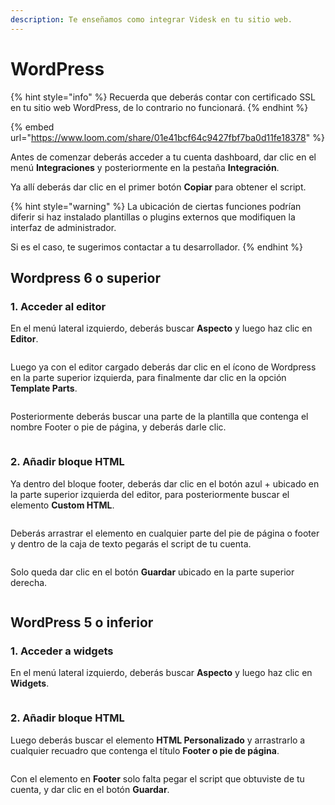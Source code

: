 ```yaml
---
description: Te enseñamos como integrar Videsk en tu sitio web.
---
```


# WordPress

{% hint style="info" %}
Recuerda que deberás contar con certificado SSL en tu sitio web WordPress, de lo contrario no funcionará.
{% endhint %}

{% embed url="https://www.loom.com/share/01e41bcf64c9427fbf7ba0d11fe18378" %}

Antes de comenzar deberás acceder a tu cuenta dashboard, dar clic en el menú **Integraciones** y posteriormente en la pestaña **Integración**.

Ya allí deberás dar clic en el primer botón **Copiar** para obtener el script.

{% hint style="warning" %}
La ubicación de ciertas funciones podrían diferir si haz instalado plantillas o plugins externos que modifiquen la interfaz de administrador.

Si es el caso, te sugerimos contactar a tu desarrollador.
{% endhint %}

## Wordpress 6 o superior

### 1. Acceder al editor

En el menú lateral izquierdo, deberás buscar **Aspecto** y luego haz clic en **Editor**.

<figure><img src="../../.gitbook/assets/image (4).png" alt=""><figcaption></figcaption></figure>

Luego ya con el editor cargado deberás dar clic en el ícono de Wordpress en la parte superior izquierda, para finalmente dar clic en la opción **Template Parts**.

<figure><img src="../../.gitbook/assets/image (69).png" alt=""><figcaption></figcaption></figure>

Posteriormente deberás buscar una parte de la plantilla que contenga el nombre Footer o pie de página, y deberás darle clic.

<figure><img src="../../.gitbook/assets/image (57).png" alt=""><figcaption></figcaption></figure>



### 2. Añadir bloque HTML

Ya dentro del bloque footer, deberás dar clic en el botón azul + ubicado en la parte superior izquierda del editor, para posteriormente buscar el elemento **Custom HTML**.

<figure><img src="../../.gitbook/assets/image (29).png" alt=""><figcaption></figcaption></figure>

Deberás arrastrar el elemento en cualquier parte del pie de página o footer y dentro de la caja de texto pegarás el script de tu cuenta.

<figure><img src="../../.gitbook/assets/image (16).png" alt=""><figcaption></figcaption></figure>

Solo queda dar clic en el botón **Guardar** ubicado en la parte superior derecha.

<figure><img src="../../.gitbook/assets/image (13).png" alt=""><figcaption></figcaption></figure>

## WordPress 5 o inferior

### 1. Acceder a widgets

En el menú lateral izquierdo, deberás buscar **Aspecto** y luego haz clic en **Widgets**.

<figure><img src="../../.gitbook/assets/image (26).png" alt=""><figcaption></figcaption></figure>

### 2. Añadir bloque HTML

Luego deberás buscar el elemento **HTML Personalizado** y arrastrarlo a cualquier recuadro que contenga el título **Footer o pie de página**.

<figure><img src="../../.gitbook/assets/image (5) (1).png" alt=""><figcaption></figcaption></figure>

Con el elemento en **Footer** solo falta pegar el script que obtuviste de tu cuenta, y dar clic en el botón **Guardar**.
